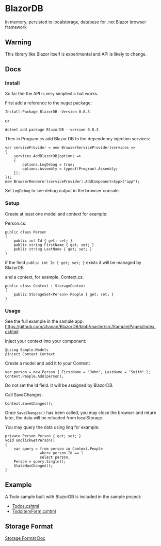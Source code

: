# BlazorDB
In memory, persisted to localstorage, database for .net Blazor browser framework

## Warning
This library like Blazor itself is experimental and API is likely to change.

## Docs

### Install
So far the the API is very simplestic but works.

First add a reference to the nuget package:

```
Install-Package BlazorDB -Version 0.0.3
```

or

```
dotnet add package BlazorDB --version 0.0.3
```

Then in Program.cs add Blazor DB to the dependency injection services:

```
var serviceProvider = new BrowserServiceProvider(services =>
{
    services.AddBlazorDB(options =>
    {
        options.LogDebug = true;
        options.Assembly = typeof(Program).Assembly;
    });
});
new BrowserRenderer(serviceProvider).AddComponent<App>("app");
```

Set `LogDebug` to see debug output in the browser console.

### Setup

Create at least one model and context for example:

Person.cs:

```
public class Person
{
    public int Id { get; set; }
    public string FirstName { get; set; }
    public string LastName { get; set; }
}
```

if the field `public int Id { get; set; }` exists it will be managed by BlazorDB

and a context, for example, Context.cs:
```
public class Context : StorageContext
{
    public StorageSet<Person> People { get; set; }
}
```

### Usage

See the full example in the sample app: https://github.com/chanan/BlazorDB/blob/master/src/Sample/Pages/Index.cshtml

Inject your context into your component:

```
@using Sample.Models
@inject Context Context
```

Create a model and add it to your Context:

```
var person = new Person { FirstName = "John", LastName = "Smith" };
Context.People.Add(person);
```

Do not set the Id field. It will be assigned by BlazorDB.

Call SaveChanges:

```
Context.SaveChanges();
```

Once `SaveChanges()` has been called, you may close the browser and return later, the data will be reloaded from localStorage.

You may query the data using linq for example:

```
private Person Person { get; set; }
void onclickGetPerson()
{
    var query = from person in Context.People
                where person.Id == 1
                select person;
    Person = query.Single();
    StateHasChanged();
}
```

## Example

A Todo sample built with BlazorDB is included in the sample project:

* [Todos.cshtml](https://github.com/chanan/BlazorDB/blob/master/src/Sample/Pages/Todos.cshtml)
* [TodoItemForm.cshtml](https://github.com/chanan/BlazorDB/blob/master/src/Sample/Pages/TodoItemForm.cshtml)

## Storage Format

[Storage Format Doc](https://github.com/chanan/BlazorDB/blob/master/docs/storageFormat.md)